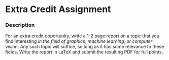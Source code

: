 # Extra Credit Assignment

### Description

For an extra credit opportunity, write a 1-2 page report on a topic that you find interesting _in the field of graphics, machine learning, or computer vision_. Any such topic will suffice, so long as it has some relevance to these fields. Write the report in LaTeX and submit the resulting PDF for full points.

